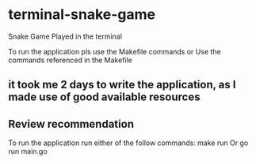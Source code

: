 # terminal-snake-game
Snake Game Played in the terminal

To run the application pls use the Makefile commands or Use the commands referenced in the Makefile


## it took me 2 days to write the application, as I made use of good available resources


## Review recommendation
To run the application run either of the follow commands:
make run
Or
go run main.go
